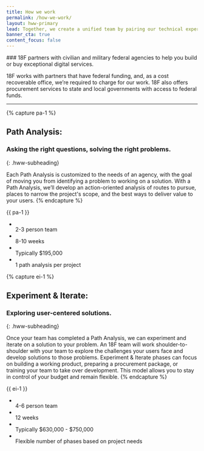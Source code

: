 ```yaml
---
title: How we work
permalink: /how-we-work/
layout: hww-primary
lead: Together, we create a unified team by pairing our technical expertise with your program knowledge.
banner_cta: true
content_focus: false
---
```


<div class="hww-intro" markdown="1">
### 18F partners with civilian and military federal agencies to help you build or buy exceptional digital services.

18F works with partners that have federal funding, and, as a cost recoverable office, we’re required to charge for our work. 18F also offers procurement services to state and local governments with access to federal funds. 
</div>

---

{% capture pa-1 %}
## Path Analysis:
### Asking the right questions, solving the right problems.
{: .hww-subheading}

Each Path Analysis is customized to the needs of an agency, with the goal of moving you from identifying a problem to working on a solution. With a Path Analysis, we’ll develop an action-oriented analysis of routes to pursue, places to narrow the project's scope, and the best ways to deliver value to your users. 
{% endcapture %}

<div class="usa-grid-full usa-section">
  <div class="usa-width-two-thirds" markdown="1">
    {{ pa-1 }}
  </div>
  <div class="usa-width-one-third">
    <ul class="graphic-list">
      <li>
        <div class="graphic-list-img">
          <img src="{{ site.baseurl }}/assets/img/team-sm.svg" alt="">
        </div>
        <span>2-3 person team</span>
      </li>
      <li>
        <div class="graphic-list-img">
          <img src="{{ site.baseurl }}/assets/img/calendar.svg" alt="">
        </div>
        <span>8-10 weeks</span>
      </li>
      <li>
        <div class="graphic-list-img">
          <img src="{{ site.baseurl }}/assets/img/price-tag.svg" alt="">
        </div>
        <span>Typically $195,000</span>
      </li>
      <li>
        <div class="graphic-list-img">
          <img src="{{ site.baseurl }}/assets/img/arrow-right-dashed.svg" alt="">
        </div>
        <span>1 path analysis per project</span>
      </li>
    </ul>
  </div>
</div>

{% capture ei-1 %}
## Experiment & Iterate:
### Exploring user-centered solutions.
{: .hww-subheading}

Once your team has completed a Path Analysis, we can experiment and iterate on a solution to your problem. An 18F team will work shoulder-to-shoulder with your team to explore the challenges your users face and develop solutions to those problems. Experiment & Iterate phases can focus on building a working product, preparing a procurement package, or training your team to take over development. This model allows you to stay in control of your budget and remain flexible.
{% endcapture %}

<div class="usa-grid-full">
  <div class="usa-width-two-thirds" markdown="1">
    {{ ei-1 }}
  </div>
  <div class="usa-width-one-third">
    <ul class="graphic-list">
      <li>
        <div class="graphic-list-img">
          <img src="{{ site.baseurl }}/assets/img/team-lg.svg" alt="">
        </div>
        <span>4-6 person team</span>
      </li>
      <li>
        <div class="graphic-list-img">
          <img src="{{ site.baseurl }}/assets/img/calendar.svg" alt="">
        </div>
        <span>12 weeks</span>
      </li>
      <li>
        <div class="graphic-list-img">
          <img src="{{ site.baseurl }}/assets/img/price-tag.svg" alt="">
        </div>
        <span>Typically $630,000 - $750,000</span>
      </li>
      <li>
        <div class="graphic-list-img">
          <img src="{{ site.baseurl }}/assets/img/rotate-clockwise.svg" alt="">
        </div>
        <span>Flexible number of phases based on project needs</span>
      </li>
    </ul>
  </div>
</div>
